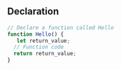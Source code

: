 ## Declaration

```javascript
// Declare a function called Hello
function Hello() {
   let return_value;
  // Function code
  return return_value;
}
```
